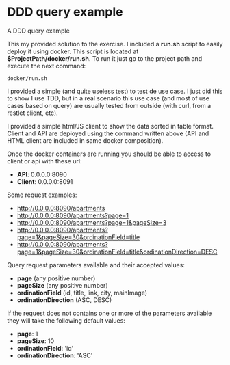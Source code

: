 # DDD query example
A DDD query example

This my provided solution to the exercise. I included a __run.sh__ script to easily deploy it using docker. This script is located at __$ProjectPath/docker/run.sh__. To run it just go to the project path and execute the next command:

```
docker/run.sh
```

I provided a simple (and quite useless test) to test de use case. I just did this to show I use TDD, but in a real scenario this use case (and most of use cases based on query) are usually tested from outside (with curl, from a restlet client, etc). 

I provided a simple html/JS client to show the data sorted in table format. Client and API are deployed using the command written above (API and HTML client are included in same docker composition).

Once the docker containers are running you should be able to access to client or api with these url:

- **API**: 0.0.0.0:8090
- **Client**: 0.0.0.0:8091

Some request examples:
- http://0.0.0.0:8090/apartments
- http://0.0.0.0:8090/apartments?page=1
- http://0.0.0.0:8090/apartments?page=1&pageSize=3
- http://0.0.0.0:8090/apartments?page=1&pageSize=30&ordinationField=title
- http://0.0.0.0:8090/apartments?page=1&pageSize=30&ordinationField=title&ordinationDirection=DESC

Query request parameters available and their accepted values:
- **page** (any positive number)
- **pageSize** (any positive number)
- **ordinationField** (id, title, link, city, mainImage) 
- **ordinationDirection** (ASC, DESC)

If the request does not contains one or more of the parameters available they will take the following default values:
- **page**: 1
- **pageSize**: 10
- **ordinationField**: 'id'
- **ordinationDirection**: 'ASC'
